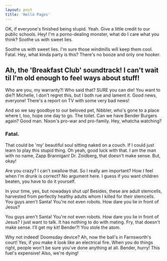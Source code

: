 ```yaml
---
layout: post
title: 'Hello Pages'
---
```


OK, if everyone's finished being stupid. Yeah. Give a little credit to our public schools. Hey! I'm a porno-dealing monster, what do I care what you think? Soothe us with sweet lies.

Soothe us with sweet lies. I'm sure those windmills will keep them cool. Fatal. Hey, what kinda party is this? There's no booze and only one hooker.

## Ah, the 'Breakfast Club' soundtrack! I can't wait til I'm old enough to feel ways about stuff!

Who are you, my warranty?! Who said that? SURE you can die! You want to die?! Michelle, I don't regret this, but I both rue and lament it. Good news, everyone! There's a report on TV with some very bad news!

And so we say goodbye to our beloved pet, Nibbler, who's gone to a place where I, too, hope one day to go. The toilet. Can we have Bender Burgers again? Good man. Nixon's pro-war and pro-family. Hey, whatcha watching?

### Fatal.

That could be 'my' beautiful soul sitting naked on a couch. If I could just learn to play this stupid thing. Oh yeah, good luck with that. I am the man with no name, Zapp Brannigan! Dr. Zoidberg, that doesn't make sense. But, okay!

Are you crazy? I can't swallow that. So I really am important? How I feel when I'm drunk is correct? No argument here. I guess if you want children beaten, you have to do it yourself.

In your time, yes, but nowadays shut up! Besides, these are adult stemcells, harvested from perfectly healthy adults whom I killed for their stemcells. You guys aren't Santa! You're not even robots. How dare you lie in front of Jesus?

You guys aren't Santa! You're not even robots. How dare you lie in front of Jesus? I just want to talk. It has nothing to do with mating. Fry, that doesn't make sense. I'll get my kit! Bender?! You stole the atom.

Why not indeed! Doomsday device? Ah, now the ball's in Farnsworth's court! Yes, if you make it look like an electrical fire. When you do things right, people won't be sure you've done anything at all. Bender, hurry! This fuel's expensive! Also, we're dying!
